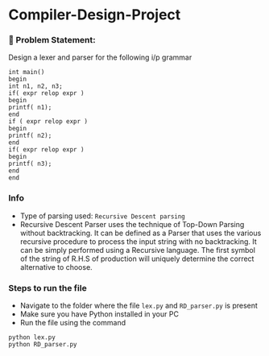 # Compiler-Design-Project

### 📌 Problem Statement:

Design a lexer and parser for the following i/p grammar

```
int main() 
begin 
int n1, n2, n3; 
if( expr relop expr ) 
begin 
printf( n1); 
end 
if ( expr relop expr ) 
begin 
printf( n2); 
end 
if( expr relop expr ) 
begin 
printf( n3); 
end 
end
```

### Info

- Type of parsing used: `Recursive Descent parsing`
- Recursive Descent Parser uses the technique of Top-Down Parsing without backtracking. It can be defined as a Parser that uses the various recursive procedure to process the input string with no backtracking. It can be simply performed using a Recursive language. The first symbol of the string of R.H.S of production will uniquely determine the correct alternative to choose.

### Steps to run the file

- Navigate to the folder where the file `lex.py` and `RD_parser.py` is present
- Make sure you have Python installed in your PC
- Run the file using the command

```
python lex.py
python RD_parser.py
```

